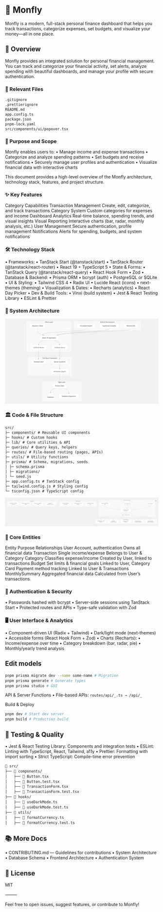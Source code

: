 # 🦋 Monfly

Monfly is a modern, full-stack personal finance dashboard that helps you track transactions, categorize expenses, set budgets, and visualize your money—all in one place.

## 🚀 Overview

Monfly provides an integrated solution for personal financial management. You can track and categorize your financial activity, set alerts, analyze spending with beautiful dashboards, and manage your profile with secure authentication.

### 📂 Relevant Files

```text
.gitignore
.prettierignore
README.md
app.config.ts
package.json
pnpm-lock.yaml
src/components/ui/popover.tsx
```

### 🎯 Purpose and Scope

Monfly enables users to:
• Manage income and expense transactions
• Categorize and analyze spending patterns
• Set budgets and receive notifications
• Securely manage user profiles and authentication
• Visualize financial data with interactive charts

This document provides a high-level overview of the Monfly architecture, technology stack, features, and project structure.

### ✨ Key Features

Category Capabilities
Transaction Management Create, edit, categorize, and track transactions
Category System Custom categories for expenses and income
Dashboard Analytics Real-time balance, spending trends, and visual insights
Visual Reporting Interactive charts (bar, radar, monthly analysis, etc.)
User Management Secure authentication, profile management
Notifications Alerts for spending, budgets, and system notifications

### 🛠️ Technology Stack

• Frameworks:
• TanStack Start (@tanstack/start)
• TanStack Router (@tanstack/react-router)
• React 19 + TypeScript 5
• State & Forms:
• TanStack Query (@tanstack/react-query)
• React Hook Form
• Zod
• Database & Backend:
• Prisma ORM
• bcrypt (auth)
• PostgreSQL or SQLite
• UI & Styling:
• Tailwind CSS 4
• Radix UI
• Lucide React (icons)
• next-themes (theming)
• Visualization & Dates:
• Recharts (analytics)
• React Day Picker
• Dev & Build Tools:
• Vinxi (build system)
• Jest & React Testing Library
• ESLint & Prettier

### 📐 System Architecture

![System Architecture](./public/system-arch.png)

### 🏛️ Code & File Structure

```text
src/
├─ components/ # Reusable UI components
├─ hooks/ # Custom hooks
├─ lib/ # Core utilities & API
├─ queries/ # Query keys, helpers
├─ routes/ # File-based routing (pages, APIs)
├─ utils/ # Utility functions
├─ prisma/ # Schema, migrations, seeds
│ ├─ schema.prisma
│ ├─ migrations/
│ └─ seed.js
├─ app.config.ts # TanStack config
├─ tailwind.config.js # Styling config
└─ tsconfig.json # TypeScript config
```

![Files Structure](./public/files.png)

### 🏦 Core Entities

Entity Purpose Relationships
User Account, authentication Owns all financial data
Transaction Single income/expense Belongs to User & Category
Category Classifies expense/income Created by User, linked to transactions
Budget Set limits & financial goals Linked to User, Category
Card Payment method tracking Linked to User & Transactions
MonthlySummary Aggregated financial data Calculated from User’s transactions

### 🔐 Authentication & Security

• Passwords hashed with bcrypt
• Server-side sessions using TanStack Start
• Protected routes and APIs
• Type-safe validation with Zod

### 🖥️ User Interface & Analytics

• Component-driven UI (Radix + Tailwind)
• Dark/light mode (next-themes)
• Accessible forms (React Hook Form + Zod)
• Charts (Recharts):
• Income/expense over time
• Category breakdown (bar, radar, pie)
• Monthly/yearly trend analysis

## Edit models

```bash
pnpm prisma migrate dev --name some-name # Migration
pnpm prisma generate # Generate types
pnpm prisma studio # GUI
```

API & Server Functions
• File-based APIs: `routes/api/_.ts → /api/_`

Build & Deploy

```bash
pnpm dev # Start dev server
pnpm build # Production build
```

## 🧪 Testing & Quality

• Jest & React Testing Library: Components and integration tests
• ESLint: Linting with TypeScript, React, Tailwind, a11y
• Prettier: Formatting with import sorting
• Strict TypeScript: Compile-time error prevention

```bash
📁 src/
├── 📁 components/
│   ├── 📃 Button.tsx
│   ├── 🧪 Button.test.tsx
│   ├── 📃 TransactionForm.tsx
│   ├── 🧪 TransactionForm.test.tsx
├── 📁 hooks/
│   ├── 📃 useDarkMode.ts
│   ├── 🧪 useDarkMode.test.ts
├── 📁 utils/
│   ├── 📃 formatCurrency.ts
│   ├── 🧪 formatCurrency.test.ts
```

## 📚 More Docs

• CONTRIBUTING.md — Guidelines for contributions
• System Architecture
• Database Schema
• Frontend Architecture
• Authentication System

## 📝 License

MIT

⸻

Feel free to open issues, suggest features, or contribute to Monfly!

